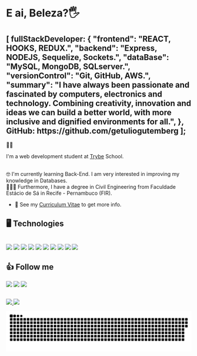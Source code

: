 # E ai, Beleza?🖐

  <h2> [ fullStackDeveloper: {
 "frontend": "REACT, HOOKS, REDUX.",
 "backend": "Express, NODEJS, Sequelize, Sockets.",
 "dataBase": "MySQL, MongoDB, SQLserver.",
 "versionControl": "Git, GitHub, AWS.",
 "summary": "I have always been passionate and fascinated by computers, electronics and technology. Combining creativity, innovation and ideas we can build a better world, with more inclusive and dignified environments for all.",
},
GitHub: https://github.com/getuliogutemberg ];</h2>


👨‍💻 <p>I'm a web development student at [Trybe](https://www.betrybe.com/) School.</p>
 </br>
🤓 I'm currently learning Back-End. I am very interested in improving my knowledge in Databases.
</br>
👩🏽‍🎓 Furthermore, I have a degree in Civil Engineering from Faculdade Estácio de Sá in Recife - Pernambuco (FIR).
</br>

- 📄 See my <a href="https://gitconnected.com/getuliogutemberg/resume" target="blank">Curriculum Vitae</a> to get more info.
<!-- - 📓 See also my <a href="#" target="blank">Portfolio</a> to know my projects. -->
 

## 🖥️ Technologies

<div style="display: inline_block"><br>
  <img src="https://img.shields.io/badge/HTML5-E34F26?style=for-the-badge&logo=html5&logoColor=white">
  <img src="https://img.shields.io/badge/CSS3-1572B6?style=for-the-badge&logo=css3&logoColor=white">
  <img src="https://img.shields.io/badge/JavaScript-F7DF1E?style=for-the-badge&logo=javascript&logoColor=black" target="_blank">
  <img src="https://img.shields.io/badge/Bootstrap-563D7C?style=for-the-badge&logo=bootstrap&logoColor=white">
  <img src="https://img.shields.io/badge/Jest-C21325?style=for-the-badge&logo=jest&logoColor=white">
  <img src="https://img.shields.io/badge/React-20232A?style=for-the-badge&logo=react&logoColor=61DAFB">
  <img src="https://img.shields.io/badge/React_Router-CA4245?style=for-the-badge&logo=react-router&logoColor=white">
  <img src="https://img.shields.io/badge/Redux-593D88?style=for-the-badge&logo=redux&logoColor=white">
  <img src="https://img.shields.io/badge/MySQL-00000F?style=for-the-badge&logo=mysql&logoColor=white">
  <img src="https://img.shields.io/badge/MongoDB-4EA94B?style=for-the-badge&logo=mongodb&logoColor=white">
</div>

 
 ## 👍 Follow me
 
<div> 
  <a href="https://www.instagram.com/getuliogutemberg/" target="_blank"><img src="https://img.shields.io/badge/-Instagram-%23E4405F?style=for-the-badge&logo=instagram&logoColor=white" target="_blank"></a>
  <a href = "mailto:getulio.dev@gmail.com"><img src="https://img.shields.io/badge/-Gmail-%23333?style=for-the-badge&logo=gmail&logoColor=white" target="_blank"></a>
  <a href="https://www.linkedin.com/in/getuliogutemberg/" target="_blank"><img src="https://img.shields.io/badge/-LinkedIn-%230077B5?style=for-the-badge&logo=linkedin&logoColor=white" target="_blank"></a> 
</div>


##
<div>
  <a href="https://github.com/getuliogutemberg">
  <img height="160em" src="https://github-readme-stats.vercel.app/api?username=getuliogutemberg&show_icons=true&theme=algolia&include_all_commits=true&count_private=true"/>
  <img height="160em" src="https://github-readme-stats.vercel.app/api/top-langs/?username=getuliogutemberg&layout=compact&langs_count=16&theme=algolia"/>


  ![Snake animation](https://github.com/getuliogutemberg/getuliogutemberg/blob/output/github-contribution-grid-snake.svg)
</div>
